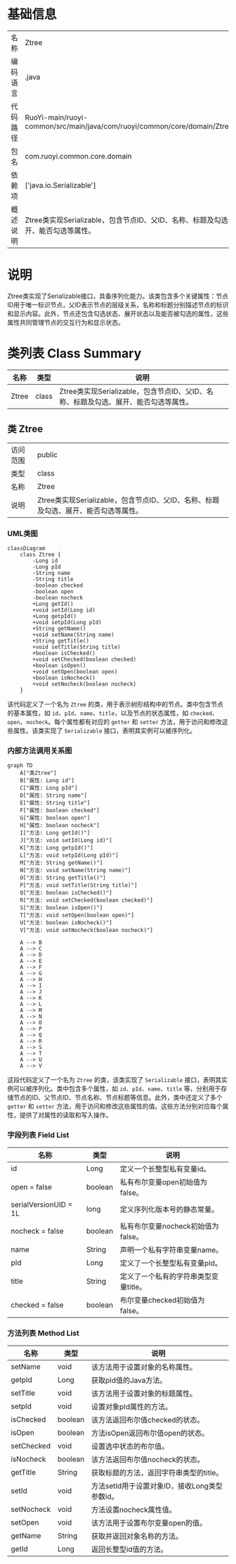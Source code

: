 # 基础信息

|      |      |
|------|------|
| 名称 | Ztree |
| 编码语言 | .java |
| 代码路径 | RuoYi-main/ruoyi-common/src/main/java/com/ruoyi/common/core/domain/Ztree.java |
| 包名 | com.ruoyi.common.core.domain |
| 依赖项 | ['java.io.Serializable'] |
| 概述说明 | Ztree类实现Serializable，包含节点ID、父ID、名称、标题及勾选、展开、能否勾选等属性。 |

# 说明

Ztree类实现了Serializable接口，具备序列化能力。该类包含多个关键属性：节点ID用于唯一标识节点，父ID表示节点的层级关系，名称和标题分别描述节点的标识和显示内容。此外，节点还包含勾选状态、展开状态以及能否被勾选的属性，这些属性共同管理节点的交互行为和显示状态。

# 类列表 Class Summary

| 名称   | 类型  | 说明 |
|-------|------|-------------|
| Ztree | class | Ztree类实现Serializable，包含节点ID、父ID、名称、标题及勾选、展开、能否勾选等属性。 |



## 类 Ztree

|      |      |
|------|------|
| 访问范围 | public |
| 类型 | class |
| 名称 | Ztree |
| 说明 | Ztree类实现Serializable，包含节点ID、父ID、名称、标题及勾选、展开、能否勾选等属性。 |


### UML类图

```mermaid
classDiagram
    class Ztree {
        -Long id
        -Long pId
        -String name
        -String title
        -boolean checked
        -boolean open
        -boolean nocheck
        +Long getId()
        +void setId(Long id)
        +Long getpId()
        +void setpId(Long pId)
        +String getName()
        +void setName(String name)
        +String getTitle()
        +void setTitle(String title)
        +boolean isChecked()
        +void setChecked(boolean checked)
        +boolean isOpen()
        +void setOpen(boolean open)
        +boolean isNocheck()
        +void setNocheck(boolean nocheck)
    }
```

该代码定义了一个名为 `Ztree` 的类，用于表示树形结构中的节点。类中包含节点的基本属性，如 `id`、`pId`、`name`、`title`，以及节点的状态属性，如 `checked`、`open`、`nocheck`。每个属性都有对应的 `getter` 和 `setter` 方法，用于访问和修改这些属性。该类实现了 `Serializable` 接口，表明其实例可以被序列化。


### 内部方法调用关系图

```mermaid
graph TD
    A["类Ztree"]
    B["属性: Long id"]
    C["属性: Long pId"]
    D["属性: String name"]
    E["属性: String title"]
    F["属性: boolean checked"]
    G["属性: boolean open"]
    H["属性: boolean nocheck"]
    I["方法: Long getId()"]
    J["方法: void setId(Long id)"]
    K["方法: Long getpId()"]
    L["方法: void setpId(Long pId)"]
    M["方法: String getName()"]
    N["方法: void setName(String name)"]
    O["方法: String getTitle()"]
    P["方法: void setTitle(String title)"]
    Q["方法: boolean isChecked()"]
    R["方法: void setChecked(boolean checked)"]
    S["方法: boolean isOpen()"]
    T["方法: void setOpen(boolean open)"]
    U["方法: boolean isNocheck()"]
    V["方法: void setNocheck(boolean nocheck)"]

    A --> B
    A --> C
    A --> D
    A --> E
    A --> F
    A --> G
    A --> H
    A --> I
    A --> J
    A --> K
    A --> L
    A --> M
    A --> N
    A --> O
    A --> P
    A --> Q
    A --> R
    A --> S
    A --> T
    A --> U
    A --> V
```

这段代码定义了一个名为 `Ztree` 的类，该类实现了 `Serializable` 接口，表明其实例可以被序列化。类中包含多个属性，如 `id`、`pId`、`name`、`title` 等，分别用于存储节点的ID、父节点ID、节点名称、节点标题等信息。此外，类中还定义了多个 `getter` 和 `setter` 方法，用于访问和修改这些属性的值。这些方法分别对应每个属性，提供了对属性的读取和写入操作。

### 字段列表 Field List

| 名称  | 类型  | 说明 |
|-------|-------|------|
| id | Long | 定义一个长整型私有变量id。 |
| open = false | boolean | 私有布尔变量open初始值为false。 |
| serialVersionUID = 1L | long | 定义序列化版本号的静态常量。 |
| nocheck = false | boolean | 私有布尔变量nocheck初始值为false。 |
| name | String | 声明一个私有字符串变量name。 |
| pId | Long | 定义了一个长整型私有变量pId。 |
| title | String | 定义了一个私有的字符串类型变量title。 |
| checked = false | boolean | 布尔变量checked初始值为false。 |

### 方法列表 Method List

| 名称  | 类型  | 说明 |
|-------|-------|------|
| setName | void | 该方法用于设置对象的名称属性。 |
| getpId | Long | 获取pId值的Java方法。 |
| setTitle | void | 该方法用于设置对象的标题属性。 |
| setpId | void | 设置对象pId属性的方法。 |
| isChecked | boolean | 该方法返回布尔值checked的状态。 |
| isOpen | boolean | 方法isOpen返回布尔值open的状态。 |
| setChecked | void | 设置选中状态的布尔值。 |
| isNocheck | boolean | 该方法返回布尔值nocheck的状态。 |
| getTitle | String | 获取标题的方法，返回字符串类型的title。 |
| setId | void | 方法setId用于设置对象ID，接收Long类型参数id。 |
| setNocheck | void | 方法设置nocheck属性值。 |
| setOpen | void | 该方法用于设置布尔变量open的值。 |
| getName | String | 获取并返回对象名称的方法。 |
| getId | Long | 返回长整型id值的方法。 |




